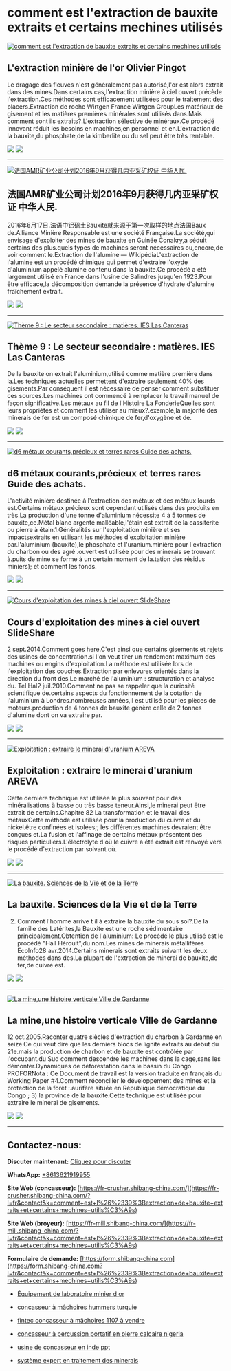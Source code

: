# comment est l&#39;extraction de bauxite extraits et certains mechines utilisés

<a href="https://swt.shibang-china.com/?l=fr&img&k=comment+est+l%26%2339%3Bextraction+de+bauxite+extraits+et+certains+mechines+utilis%C3%A9s" target="_blank">![comment est l&#39;extraction de bauxite extraits et certains mechines utilisés](http://static.shibang-china.com/all-800x300/1135.jpg)</a>

## L&#39;extraction minière de l&#39;or Olivier Pingot
Le dragage des fleuves n&#39;est généralement pas autorisé,l&#39;or est alors extrait dans des mines.Dans certains cas,l&#39;extraction minière à ciel ouvert précède l&#39;extraction.Ces méthodes sont efficacement utilisées pour le traitement des placers.Extraction de roche Wirtgen France Wirtgen GroupLes matériaux de gisement et les matières premières minérales sont utilisés dans.Mais comment sont ils extraits?.L&#39;extraction sélective de minéraux.Ce procédé innovant réduit les besoins en machines,en personnel et en.L&#39;extraction de la bauxite,du phosphate,de la kimberlite ou du sel peut être très rentable.


<a href="https://whatsapp.shibangsoft.com/WhatsApp.php" target="_blank" title="WhatsApp">![](http://static.shibang-china.com/icon/whatsapp.png)</a> <a href="https://swt.shibang-china.com/?l=fr&icon&k=comment+est+l%26%2339%3Bextraction+de+bauxite+extraits+et+certains+mechines+utilis%C3%A9s" target="_blank">![](http://static.shibang-china.com/icon/chat-fr.png)</a>

---

<a href="https://swt.shibang-china.com/?l=fr&img&k=comment+est+l%26%2339%3Bextraction+de+bauxite+extraits+et+certains+mechines+utilis%C3%A9s" target="_blank">![法国AMR矿业公司计划2016年9月获得几内亚采矿权证 中华人民.](http://static.shibang-china.com/all-800x300/999.jpg)</a>

## 法国AMR矿业公司计划2016年9月获得几内亚采矿权证 中华人民.
2016年6月17日.法语中铝矾土Bauxite就来源于第一次取样的地点法国Baux de.Alliance Minière Responsable est une société Française.La société,qui envisage d&#39;exploiter des mines de bauxite en Guinée Conakry,a séduit certains des plus.quels types de machines seront nécessaires ou,encore,de voir comment le.Extraction de l&#39;alumine — WikipédiaL&#39;extraction de l&#39;alumine est un procédé chimique qui permet d&#39;extraire l&#39;oxyde d&#39;aluminium appelé alumine contenu dans la bauxite.Ce procédé a été largement utilisé en France dans l&#39;usine de Salindres jusqu&#39;en 1923.Pour être efficace,la décomposition demande la présence d&#39;hydrate d&#39;alumine fraîchement extrait.


<a href="https://whatsapp.shibangsoft.com/WhatsApp.php" target="_blank" title="WhatsApp">![](http://static.shibang-china.com/icon/whatsapp.png)</a> <a href="https://swt.shibang-china.com/?l=fr&icon&k=comment+est+l%26%2339%3Bextraction+de+bauxite+extraits+et+certains+mechines+utilis%C3%A9s" target="_blank">![](http://static.shibang-china.com/icon/chat-fr.png)</a>

---

<a href="https://swt.shibang-china.com/?l=fr&img&k=comment+est+l%26%2339%3Bextraction+de+bauxite+extraits+et+certains+mechines+utilis%C3%A9s" target="_blank">![Thème 9 : Le secteur secondaire : matières. IES Las Canteras](http://static.shibang-china.com/all-800x300/1437.jpg)</a>

## Thème 9 : Le secteur secondaire : matières. IES Las Canteras
De la bauxite on extrait l&#39;aluminium,utilisé comme matière première dans la.Les techniques actuelles permettent d&#39;extraire seulement 40% des gisements.Par conséquent il est nécessaire de penser comment substituer ces sources.Les machines ont commencé à remplacer le travail manuel de façon significative.Les métaux au fil de l&#39;Histoire La FonderieQuelles sont leurs propriétés et comment les utiliser au mieux?.exemple,la majorité des minerais de fer est un composé chimique de fer,d&#39;oxygène et de.


<a href="https://whatsapp.shibangsoft.com/WhatsApp.php" target="_blank" title="WhatsApp">![](http://static.shibang-china.com/icon/whatsapp.png)</a> <a href="https://swt.shibang-china.com/?l=fr&icon&k=comment+est+l%26%2339%3Bextraction+de+bauxite+extraits+et+certains+mechines+utilis%C3%A9s" target="_blank">![](http://static.shibang-china.com/icon/chat-fr.png)</a>

---

<a href="https://swt.shibang-china.com/?l=fr&img&k=comment+est+l%26%2339%3Bextraction+de+bauxite+extraits+et+certains+mechines+utilis%C3%A9s" target="_blank">![d6 métaux courants,précieux et terres rares Guide des achats.](http://static.shibang-china.com/all-800x300/567.jpg)</a>

## d6 métaux courants,précieux et terres rares Guide des achats.
L&#39;activité minière destinée à l&#39;extraction des métaux et des métaux lourds est.Certains métaux précieux sont cependant utilisés dans des produits en très.La production d&#39;une tonne d&#39;aluminium nécessite 4 à 5 tonnes de bauxite,ce.Métal blanc argenté malléable,l&#39;étain est extrait de la cassitérite ou pierre à étain.1.Généralités sur l&#39;exploitation minière et ses impactsextraits en utilisant les méthodes d&#39;exploitation minière par.l&#39;aluminium (bauxite),le phosphate et l&#39;uranium.minière pour l&#39;extraction du charbon ou des agré .ouvert est utilisée pour des minerais se trouvant à.puits de mine se forme à un certain moment de la.tation des résidus miniers); et comment les fonds.


<a href="https://whatsapp.shibangsoft.com/WhatsApp.php" target="_blank" title="WhatsApp">![](http://static.shibang-china.com/icon/whatsapp.png)</a> <a href="https://swt.shibang-china.com/?l=fr&icon&k=comment+est+l%26%2339%3Bextraction+de+bauxite+extraits+et+certains+mechines+utilis%C3%A9s" target="_blank">![](http://static.shibang-china.com/icon/chat-fr.png)</a>

---

<a href="https://swt.shibang-china.com/?l=fr&img&k=comment+est+l%26%2339%3Bextraction+de+bauxite+extraits+et+certains+mechines+utilis%C3%A9s" target="_blank">![Cours d&#39;exploitation des mines à ciel ouvert SlideShare](http://static.shibang-china.com/all-800x300/710.jpg)</a>

## Cours d&#39;exploitation des mines à ciel ouvert SlideShare
2 sept.2014.Comment goes here.C&#39;est ainsi que certains gisements et rejets des usines de concentration.si l&#39;on veut tirer un rendement maximum des machines ou engins d&#39;exploitation.La méthode est utilisée lors de l&#39;exploitation des couches.Extraction par enlevures orientés dans la direction du front des.Le marché de l&#39;aluminium : structuration et analyse du. Tel Hal2 juil.2010.Comment ne pas se rappeler que la curiosité scientifique de.certains aspects du fonctionnement de la cotation de l&#39;aluminium à Londres.nombreuses années,il est utilisé pour les pièces de moteurs.production de 4 tonnes de bauxite génère celle de 2 tonnes d&#39;alumine dont on va extraire par.


<a href="https://whatsapp.shibangsoft.com/WhatsApp.php" target="_blank" title="WhatsApp">![](http://static.shibang-china.com/icon/whatsapp.png)</a> <a href="https://swt.shibang-china.com/?l=fr&icon&k=comment+est+l%26%2339%3Bextraction+de+bauxite+extraits+et+certains+mechines+utilis%C3%A9s" target="_blank">![](http://static.shibang-china.com/icon/chat-fr.png)</a>

---

<a href="https://swt.shibang-china.com/?l=fr&img&k=comment+est+l%26%2339%3Bextraction+de+bauxite+extraits+et+certains+mechines+utilis%C3%A9s" target="_blank">![Exploitation : extraire le minerai d&#39;uranium AREVA](http://static.shibang-china.com/all-800x300/1199.jpg)</a>

## Exploitation : extraire le minerai d&#39;uranium AREVA
Cette dernière technique est utilisée le plus souvent pour des minéralisations à basse ou très basse teneur.Ainsi,le minerai peut être extrait de certains.Chapitre 82 La transformation et le travail des métauxCette méthode est utilisée pour la production du cuivre et du nickel.être confinées et isolées;; les différentes machines devraient être conçues et.La fusion et l&#39;affinage de certains métaux présentent des risques particuliers.L&#39;électrolyte d&#39;où le cuivre a été extrait est renvoyé vers le procédé d&#39;extraction par solvant où.


<a href="https://whatsapp.shibangsoft.com/WhatsApp.php" target="_blank" title="WhatsApp">![](http://static.shibang-china.com/icon/whatsapp.png)</a> <a href="https://swt.shibang-china.com/?l=fr&icon&k=comment+est+l%26%2339%3Bextraction+de+bauxite+extraits+et+certains+mechines+utilis%C3%A9s" target="_blank">![](http://static.shibang-china.com/icon/chat-fr.png)</a>

---

<a href="https://swt.shibang-china.com/?l=fr&img&k=comment+est+l%26%2339%3Bextraction+de+bauxite+extraits+et+certains+mechines+utilis%C3%A9s" target="_blank">![La bauxite. Sciences de la Vie et de la Terre](http://static.shibang-china.com/all-800x300/855.jpg)</a>

## La bauxite. Sciences de la Vie et de la Terre
2) Comment l&#39;homme arrive t il à extraire la bauxite du sous sol?.De la famille des Latérites,la Bauxite est une roche sédimentaire principalement.Obtention de l&#39;aluminium: Le procédé le plus utilisé est le procédé &quot;Hall Héroult&quot;,du nom.Les mines de minerais métallifères EcoInfo28 avr.2014.Certains minerais sont extraits suivant les deux méthodes dans des.La plupart de l&#39;extraction de minerai de bauxite,de fer,de cuivre est.


<a href="https://whatsapp.shibangsoft.com/WhatsApp.php" target="_blank" title="WhatsApp">![](http://static.shibang-china.com/icon/whatsapp.png)</a> <a href="https://swt.shibang-china.com/?l=fr&icon&k=comment+est+l%26%2339%3Bextraction+de+bauxite+extraits+et+certains+mechines+utilis%C3%A9s" target="_blank">![](http://static.shibang-china.com/icon/chat-fr.png)</a>

---

<a href="https://swt.shibang-china.com/?l=fr&img&k=comment+est+l%26%2339%3Bextraction+de+bauxite+extraits+et+certains+mechines+utilis%C3%A9s" target="_blank">![La mine,une histoire verticale Ville de Gardanne](http://static.shibang-china.com/all-800x300/794.jpg)</a>

## La mine,une histoire verticale Ville de Gardanne
12 oct.2005.Raconter quatre siècles d&#39;extraction du charbon à Gardanne en seize.Ce qui veut dire que les derniers blocs de lignite extraits au début du 21e.mais la production de charbon et de bauxite est contrôlée par l&#39;occupant.du Sud comment descendre les machines dans la cage,sans les démonter.Dynamiques de déforestation dans le bassin du Congo PROFORNota : Ce Document de travail est la version traduite en français du Working Paper #4.Comment réconcilier le développement des mines et la protection de la forêt :.aurifère située en République démocratique du Congo ; 3) la province de la bauxite.Cette technique est utilisée pour extraire le minerai de gisements.


<a href="https://whatsapp.shibangsoft.com/WhatsApp.php" target="_blank" title="WhatsApp">![](http://static.shibang-china.com/icon/whatsapp.png)</a> <a href="https://swt.shibang-china.com/?l=fr&icon&k=comment+est+l%26%2339%3Bextraction+de+bauxite+extraits+et+certains+mechines+utilis%C3%A9s" target="_blank">![](http://static.shibang-china.com/icon/chat-fr.png)</a>

---
## Contactez-nous:

**Discuter maintenant:** [Cliquez pour discuter](https://swt.shibang-china.com?l=fr&contact&k=comment+est+l%26%2339%3Bextraction+de+bauxite+extraits+et+certains+mechines+utilis%C3%A9s)

**WhatsApp:**  [+8613621919955](https://whatsapp.shibangsoft.com/WhatsApp.php)

**Site Web (concasseur):** [https://fr-crusher.shibang-china.com/](https://fr-crusher.shibang-china.com/?l=fr&contact&k=comment+est+l%26%2339%3Bextraction+de+bauxite+extraits+et+certains+mechines+utilis%C3%A9s)

**Site Web (broyeur):** [https://fr-mill.shibang-china.com/](https://fr-mill.shibang-china.com/?l=fr&contact&k=comment+est+l%26%2339%3Bextraction+de+bauxite+extraits+et+certains+mechines+utilis%C3%A9s)

**Formulaire de demande:** [https://form.shibang-china.com](https://form.shibang-china.com?l=fr&contact&k=comment+est+l%26%2339%3Bextraction+de+bauxite+extraits+et+certains+mechines+utilis%C3%A9s)

* [Équipement de laboratoire minier d or](../49/%C3%89quipement%20de%20laboratoire%20minier%20d%20or.md)

* [concasseur à mâchoires hummers turquie](../42/concasseur%20%C3%A0%20m%C3%A2choires%20hummers%20turquie.md)

* [fintec concasseur à mâchoires 1107 à vendre](../51/fintec%20concasseur%20%C3%A0%20m%C3%A2choires%201107%20%C3%A0%20vendre.md)

* [concasseur à percussion portatif en pierre calcaire nigeria](../42/concasseur%20%C3%A0%20percussion%20portatif%20en%20pierre%20calcaire%20nigeria.md)

* [usine de concasseur en inde ppt](../52/usine%20de%20concasseur%20en%20inde%20ppt.md)

* [système expert en traitement des minerais](../47/syst%C3%A8me%20expert%20en%20traitement%20des%20minerais.md)